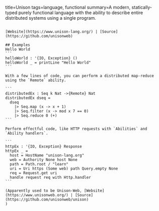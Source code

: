 title=Unison
tags=language, functional
summary=A modern, statically-typed purely functional language with the ability to describe entire distributed systems using a single program.
~~~~~~

[Website](https://www.unison-lang.org/) | [Source](https://github.com/unisonweb)

## Examples
Hello World
```
helloWorld : '{IO, Exception} ()
helloWorld _ = printLine "Hello World"
```

With a few lines of code, you can perform a distributed map-reduce using the `Remote` ability.

```
distributedEx : Seq k Nat ->{Remote} Nat
distributedEx dseq =
  dseq
    |> Seq.map (x -> x + 1)
    |> Seq.filter (x -> mod x 7 == 0)
    |> Seq.reduce 0 (+)
```

Perform effectful code, like HTTP requests with `Abilities` and `Ability handlers`.

```
httpEx : '{IO, Exception} Response
httpEx _ =
  host = HostName "unison-lang.org"
  web = Authority None host None
  path = Path.root / "learn"
  uri = Uri https (Some web) path Query.empty None
  req = Request.get uri
  handle request req with Http.handler
```

(Apparently used to be Unison-Web, [Website](https://www.unisonweb.org/) | [Source](https://github.com/unisonweb/unison)
)
